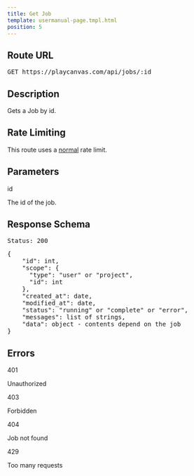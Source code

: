 ```yaml
---
title: Get Job
template: usermanual-page.tmpl.html
position: 5
---
```


## Route URL

<pre class="api">
GET https://playcanvas.com/api/jobs/:id
</pre>

## Description

Gets a Job by id.

## Rate Limiting

This route uses a [normal][1] rate limit.

## Parameters

<div class="params">
<div class="parameter"><span class="param">id</span><p>The id of the job.</p></div>
</div>

## Response Schema

<pre class="api">
Status: 200
</pre>

<pre class="api">
{
    "id": int,
    "scope": {
      "type": "user" or "project",
      "id": int
    },
    "created_at": date,
    "modified_at": date,
    "status": "running" or "complete" or "error",
    "messages": list of strings,
    "data": object - contents depend on the job
}
</pre>

## Errors

<div class="params">
<div class="parameter"><span class="param">401</span><p>Unauthorized</p></div>
<div class="parameter"><span class="param">403</span><p>Forbidden</p></div>
<div class="parameter"><span class="param">404</span><p>Job not found</p></div>
<div class="parameter"><span class="param">429</span><p>Too many requests</p></div>
</div>

[1]: /user-manual/api#rate-limiting